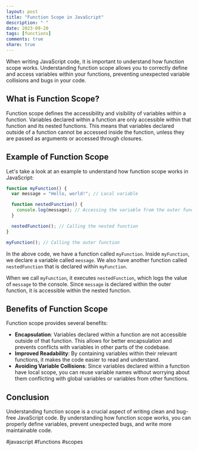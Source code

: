 ```yaml
---
layout: post
title: "Function Scope in JavaScript"
description: " "
date: 2023-09-20
tags: [functions]
comments: true
share: true
---
```


When writing JavaScript code, it is important to understand how function scope works. Understanding function scope allows you to correctly define and access variables within your functions, preventing unexpected variable collisions and bugs in your code.

## What is Function Scope?

Function scope defines the accessibility and visibility of variables within a function. Variables declared within a function are only accessible within that function and its nested functions. This means that variables declared outside of a function cannot be accessed inside the function, unless they are passed as arguments or accessed through closures.

## Example of Function Scope

Let's take a look at an example to understand how function scope works in JavaScript:

```javascript
function myFunction() {
  var message = "Hello, world!"; // Local variable

  function nestedFunction() {
    console.log(message); // Accessing the variable from the outer function
  }

  nestedFunction(); // Calling the nested function
}

myFunction(); // Calling the outer function
```

In the above code, we have a function called `myFunction`. Inside `myFunction`, we declare a variable called `message`. We also have another function called `nestedFunction` that is declared within `myFunction`.

When we call `myFunction`, it executes `nestedFunction`, which logs the value of `message` to the console. Since `message` is declared within the outer function, it is accessible within the nested function.

## Benefits of Function Scope

Function scope provides several benefits:

- **Encapsulation**: Variables declared within a function are not accessible outside of that function. This allows for better encapsulation and prevents conflicts with variables in other parts of the codebase.
- **Improved Readability**: By containing variables within their relevant functions, it makes the code easier to read and understand.
- **Avoiding Variable Collisions**: Since variables declared within a function have local scope, you can reuse variable names without worrying about them conflicting with global variables or variables from other functions.

## Conclusion

Understanding function scope is a crucial aspect of writing clean and bug-free JavaScript code. By understanding how function scope works, you can properly define variables, prevent unexpected bugs, and write more maintainable code.

#javascript #functions #scopes